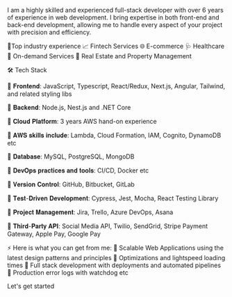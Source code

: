 I am a highly skilled and experienced full-stack developer with over 6 years of experience in web development. I bring expertise in both front-end and back-end development, allowing me to handle every aspect of your project with precision and efficiency.

🎯Top industry experience
📈 Fintech Services
🌐 E-commerce
🩺 Healthcare
🚕 On-demand Services
🏡 Real Estate and Property Management

🛠 Tech Stack

🌟 𝐅𝐫𝐨𝐧𝐭𝐞𝐧𝐝: JavaScript, Typescript, React/Redux, Next.js, Angular, Tailwind, and related styling libs

🌟 𝐁𝐚𝐜𝐤𝐞𝐧𝐝: Node.js, Nest.js and .NET Core

🌟 𝐂𝐥𝐨𝐮𝐝 𝐏𝐥𝐚𝐭𝐟𝐨𝐫𝐦: 3 years AWS hand-on experience

🌟 𝐀𝐖𝐒 𝐬𝐤𝐢𝐥𝐥𝐬 𝐢𝐧𝐜𝐥𝐮𝐝𝐞: Lambda, Cloud Formation, IAM, Cognito, DynamoDB etc

🌟 𝐃𝐚𝐭𝐚𝐛𝐚𝐬𝐞: MySQL, PostgreSQL, MongoDB

🌟 𝐃𝐞𝐯𝐎𝐩𝐬 𝐩𝐫𝐚𝐜𝐭𝐢𝐜𝐞𝐬 𝐚𝐧𝐝 𝐭𝐨𝐨𝐥𝐬: CI/CD, Docker etc

🌟 𝐕𝐞𝐫𝐬𝐢𝐨𝐧 𝐂𝐨𝐧𝐭𝐫𝐨𝐥: GitHub, Bitbucket, GitLab

🌟 𝐓𝐞𝐬𝐭-𝐃𝐫𝐢𝐯𝐞𝐧 𝐃𝐞𝐯𝐞𝐥𝐨𝐩𝐦𝐞𝐧𝐭: Cypress, Jest, Mocha, React Testing Library

🌟 𝐏𝐫𝐨𝐣𝐞𝐜𝐭 𝐌𝐚𝐧𝐚𝐠𝐞𝐦𝐞𝐧𝐭: Jira, Trello, Azure DevOps, Asana

🌟 𝐓𝐡𝐢𝐫𝐝-𝐏𝐚𝐫𝐭𝐲 𝐀𝐏𝐈: Social Media API, Twilio, SendGrid, Stripe Payment Gateway, Apple Pay, Google Pay

⚡ Here is what you can get from me:
📍 Scalable Web Applications using the latest design patterns and principles
📍 Optimizations and lightspeed loading times
📍 Full stack development with deployments and automated pipelines
📍 Production error logs with watchdog etc

Let's get started
